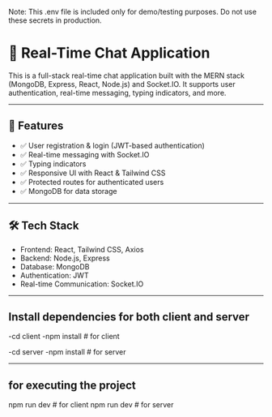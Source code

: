 Note: This .env file is included only for demo/testing purposes. Do not use these secrets in production.


# 💬 Real-Time Chat Application

This is a full-stack real-time chat application built with the MERN stack (MongoDB, Express, React, Node.js) and Socket.IO. It supports user authentication, real-time messaging, typing indicators, and more.

---

## 🚀 Features

- ✅ User registration & login (JWT-based authentication)
- ✅ Real-time messaging with Socket.IO
- ✅ Typing indicators
- ✅ Responsive UI with React & Tailwind CSS
- ✅ Protected routes for authenticated users
- ✅ MongoDB for data storage

---

## 🛠️ Tech Stack

- Frontend: React, Tailwind CSS, Axios
- Backend: Node.js, Express
- Database: MongoDB
- Authentication: JWT
- Real-time Communication: Socket.IO

---


## Install dependencies for both client and server

-cd client
-npm install     # for client

-cd server
-npm install     # for server


---
## for executing the project
npm run dev  # for client
npm run dev  # for server


